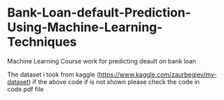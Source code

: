 # Bank-Loan-default-Prediction-Using-Machine-Learning-Techniques
Machine Learning Course work for predicting deault on bank loan

The dataset i took from kaggle (https://www.kaggle.com/zaurbegiev/my-dataset)
if the above code if is not shown please check the code in code.pdf file
